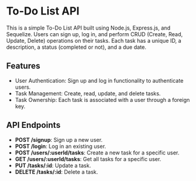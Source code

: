 # To-Do List API

This is a simple To-Do List API built using Node.js, Express.js, and Sequelize. Users can sign up, log in, and perform CRUD (Create, Read, Update, Delete) operations on their tasks. Each task has a unique ID, a description, a status (completed or not), and a due date.

## Features

- User Authentication: Sign up and log in functionality to authenticate users.
- Task Management: Create, read, update, and delete tasks.
- Task Ownership: Each task is associated with a user through a foreign key.
## API Endpoints

- **POST /signup**: Sign up a new user.
- **POST /login**: Log in an existing user.
- **POST /users/:userId/tasks**: Create a new task for a specific user.
- **GET /users/:userId/tasks**: Get all tasks for a specific user.
- **PUT /tasks/:id**: Update a task.
- **DELETE /tasks/:id**: Delete a task.


